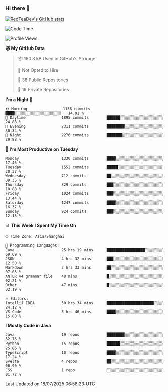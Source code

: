 ### Hi there 👋

<!--
**RedTeaDev/RedTeaDev** is a ✨ _special_ ✨ repository because its `README.md` (this file) appears on your GitHub profile.

Here are some ideas to get you started:

- 🔭 I’m currently working on ...
- 🌱 I’m currently learning ...
- 👯 I’m looking to collaborate on ...
- 🤔 I’m looking for help with ...
- 💬 Ask me about ...
- 📫 How to reach me: ...
- 😄 Pronouns: ...
- ⚡ Fun fact: ...
-->

<!--
[![wakatime](https://wakatime.com/badge/user/6b101ed0-04c0-4490-9283-eb61f2efff96.svg)](https://wakatime.com/@6b101ed0-04c0-4490-9283-eb61f2efff96)
!-->

[![RedTeaDev's GitHub stats](https://github-readme-stats.vercel.app/api?username=RedTeaDev\&include_all_commits=true)](https://github.com/anuraghazra/github-readme-stats)
<!--
[![willianrod's wakatime stats](https://github-readme-stats.vercel.app/api/wakatime?username=RedTeaDev)](https://github.com/anuraghazra/github-readme-stats)
!-->
<!--START_SECTION:waka-->
![Code Time](http://img.shields.io/badge/Code%20Time-3%2C416%20hrs%2040%20mins-blue)

![Profile Views](http://img.shields.io/badge/Profile%20Views-0-blue)

**🐱 My GitHub Data** 

> 📦 160.8 kB Used in GitHub's Storage 
 > 
> 🚫 Not Opted to Hire
 > 
> 📜 38 Public Repositories 
 > 
> 🔑 19 Private Repositories 
 > 
**I'm a Night 🦉** 

```text
🌞 Morning                1136 commits        ████░░░░░░░░░░░░░░░░░░░░░   14.91 % 
🌆 Daytime                1895 commits        ██████░░░░░░░░░░░░░░░░░░░   24.88 % 
🌃 Evening                2311 commits        ████████░░░░░░░░░░░░░░░░░   30.34 % 
🌙 Night                  2276 commits        ███████░░░░░░░░░░░░░░░░░░   29.88 % 
```
📅 **I'm Most Productive on Tuesday** 

```text
Monday                   1330 commits        ████░░░░░░░░░░░░░░░░░░░░░   17.46 % 
Tuesday                  1552 commits        █████░░░░░░░░░░░░░░░░░░░░   20.37 % 
Wednesday                712 commits         ██░░░░░░░░░░░░░░░░░░░░░░░   09.35 % 
Thursday                 829 commits         ███░░░░░░░░░░░░░░░░░░░░░░   10.88 % 
Friday                   1024 commits        ███░░░░░░░░░░░░░░░░░░░░░░   13.44 % 
Saturday                 1247 commits        ████░░░░░░░░░░░░░░░░░░░░░   16.37 % 
Sunday                   924 commits         ███░░░░░░░░░░░░░░░░░░░░░░   12.13 % 
```


📊 **This Week I Spent My Time On** 

```text
🕑︎ Time Zone: Asia/Shanghai

💬 Programming Languages: 
Java                     25 hrs 19 mins      █████████████████░░░░░░░░   69.69 % 
JSON                     4 hrs 32 mins       ███░░░░░░░░░░░░░░░░░░░░░░   12.50 % 
Markdown                 2 hrs 33 mins       ██░░░░░░░░░░░░░░░░░░░░░░░   07.03 % 
ANTLR v4 grammar file    48 mins             █░░░░░░░░░░░░░░░░░░░░░░░░   02.21 % 
Other                    47 mins             █░░░░░░░░░░░░░░░░░░░░░░░░   02.19 % 

🔥 Editors: 
IntelliJ IDEA            30 hrs 34 mins      █████████████████████░░░░   84.12 % 
VS Code                  5 hrs 46 mins       ████░░░░░░░░░░░░░░░░░░░░░   15.88 % 
```

**I Mostly Code in Java** 

```text
Java                     19 repos            ████████░░░░░░░░░░░░░░░░░   32.76 % 
Python                   15 repos            ██████░░░░░░░░░░░░░░░░░░░   25.86 % 
TypeScript               10 repos            ████░░░░░░░░░░░░░░░░░░░░░   17.24 % 
Svelte                   4 repos             ██░░░░░░░░░░░░░░░░░░░░░░░   06.90 % 
CSS                      1 repo              ░░░░░░░░░░░░░░░░░░░░░░░░░   01.72 % 
```




 Last Updated on 18/07/2025 06:58:23 UTC
<!--END_SECTION:waka-->


